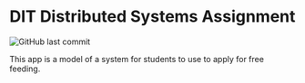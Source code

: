 # DIT Distributed Systems Assignment
![GitHub last commit](https://img.shields.io/github/last-commit/it21606/ds_assignment)

This app is a model of a system for students to use to apply for free feeding.

